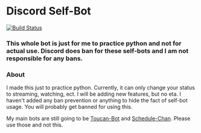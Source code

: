 # Discord Self-Bot

[![Build Status](https://travis-ci.org/toucanee/.py-selfbot.svg?branch=master)](https://travis-ci.org/github/toucanee/.py-selfbot)

### This whole bot is just for me to practice python and not for actual use. Discord does ban for these self-bots and I am not responsible for any bans.

### About
I made this just to practice python. Currently, it can only change your status to streaming, watching, ect. I will be adding new features, but no eta. I haven't added any ban prevention or anything to hide the fact of self-bot usage. You will probably get banned for using this.

My main bots are still going to be [Toucan-Bot](https://github.com/toucanee/toucanbotrevamp) and [Schedule-Chan](https://github.com/toucanee/Schedule-Chan). Please use those and not this.